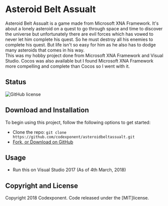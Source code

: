 # Asteroid Belt Assualt

Asteroid Belt Assualt is a game made from Microsoft XNA Framework. It's about a lonely asteroid on a quest to go through space and time 
to discover the universe but unfortunately there are evil forces which has vowed to never let him complete his quest. So he must destroy all his enemies to complete his quest. But life isn't so easy for him as he also has to dodge many asteroids that comes in his way. <br />
This was my hobby project done from Microsoft XNA Framework and Visual Studio. Cocos was also available but I found Microsoft XNA Framework more compelling and complete than Cocos so I went with it.

## Status

![GitHub license](https://img.shields.io/badge/license-MIT-blue.svg)

## Download and Installation

To begin using this project, follow the following options to get started:
* Clone the repo: `git clone https://github.com/codexponent/asteroidbeltassualt.git`
* [Fork, or Download on GitHub](https://github.com/codexponent/asteroidbeltassualt)

## Usage

- Run this on Visual Studio 2017 (As of 4th March, 2018)

## Copyright and License

Copyright 2018 Codexponent. Code released under the [MIT]license.

